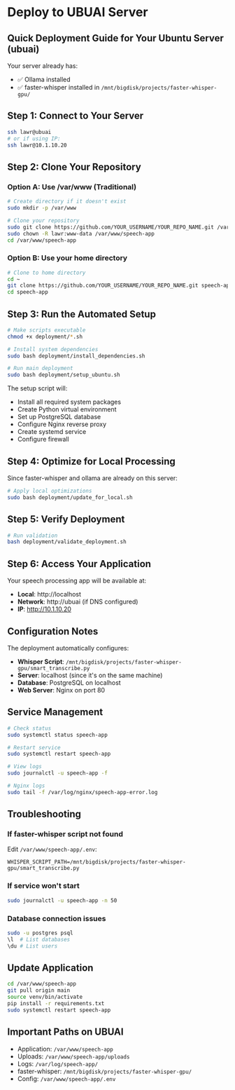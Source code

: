 # Deploy to UBUAI Server

## Quick Deployment Guide for Your Ubuntu Server (ubuai)

Your server already has:
- ✅ Ollama installed
- ✅ faster-whisper installed in `/mnt/bigdisk/projects/faster-whisper-gpu/`

## Step 1: Connect to Your Server

```bash
ssh lawr@ubuai
# or if using IP:
ssh lawr@10.1.10.20
```

## Step 2: Clone Your Repository

### Option A: Use /var/www (Traditional)
```bash
# Create directory if it doesn't exist
sudo mkdir -p /var/www

# Clone your repository
sudo git clone https://github.com/YOUR_USERNAME/YOUR_REPO_NAME.git /var/www/speech-app
sudo chown -R lawr:www-data /var/www/speech-app
cd /var/www/speech-app
```

### Option B: Use your home directory
```bash
# Clone to home directory
cd ~
git clone https://github.com/YOUR_USERNAME/YOUR_REPO_NAME.git speech-app
cd speech-app
```

## Step 3: Run the Automated Setup

```bash
# Make scripts executable
chmod +x deployment/*.sh

# Install system dependencies
sudo bash deployment/install_dependencies.sh

# Run main deployment
sudo bash deployment/setup_ubuntu.sh
```

The setup script will:
- Install all required system packages
- Create Python virtual environment
- Set up PostgreSQL database
- Configure Nginx reverse proxy
- Create systemd service
- Configure firewall

## Step 4: Optimize for Local Processing

Since faster-whisper and ollama are already on this server:

```bash
# Apply local optimizations
sudo bash deployment/update_for_local.sh
```

## Step 5: Verify Deployment

```bash
# Run validation
bash deployment/validate_deployment.sh
```

## Step 6: Access Your Application

Your speech processing app will be available at:
- **Local**: http://localhost
- **Network**: http://ubuai (if DNS configured)
- **IP**: http://10.1.10.20

## Configuration Notes

The deployment automatically configures:
- **Whisper Script**: `/mnt/bigdisk/projects/faster-whisper-gpu/smart_transcribe.py`
- **Server**: localhost (since it's on the same machine)
- **Database**: PostgreSQL on localhost
- **Web Server**: Nginx on port 80

## Service Management

```bash
# Check status
sudo systemctl status speech-app

# Restart service
sudo systemctl restart speech-app

# View logs
sudo journalctl -u speech-app -f

# Nginx logs
sudo tail -f /var/log/nginx/speech-app-error.log
```

## Troubleshooting

### If faster-whisper script not found
Edit `/var/www/speech-app/.env`:
```env
WHISPER_SCRIPT_PATH=/mnt/bigdisk/projects/faster-whisper-gpu/smart_transcribe.py
```

### If service won't start
```bash
sudo journalctl -u speech-app -n 50
```

### Database connection issues
```bash
sudo -u postgres psql
\l  # List databases
\du # List users
```

## Update Application

```bash
cd /var/www/speech-app
git pull origin main
source venv/bin/activate
pip install -r requirements.txt
sudo systemctl restart speech-app
```

## Important Paths on UBUAI

- Application: `/var/www/speech-app`
- Uploads: `/var/www/speech-app/uploads`
- Logs: `/var/log/speech-app/`
- faster-whisper: `/mnt/bigdisk/projects/faster-whisper-gpu/`
- Config: `/var/www/speech-app/.env`